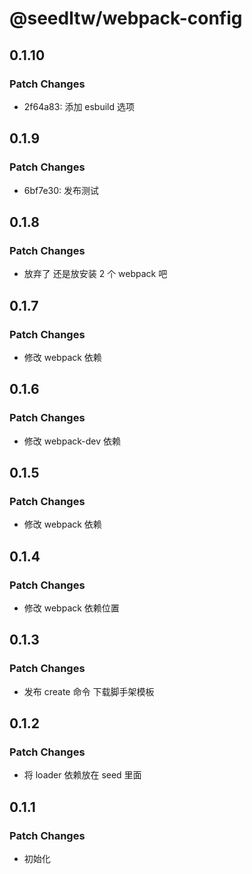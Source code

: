 # @seedltw/webpack-config

## 0.1.10

### Patch Changes

- 2f64a83: 添加 esbuild 选项

## 0.1.9

### Patch Changes

- 6bf7e30: 发布测试

## 0.1.8

### Patch Changes

- 放弃了 还是放安装 2 个 webpack 吧

## 0.1.7

### Patch Changes

- 修改 webpack 依赖

## 0.1.6

### Patch Changes

- 修改 webpack-dev 依赖

## 0.1.5

### Patch Changes

- 修改 webpack 依赖

## 0.1.4

### Patch Changes

- 修改 webpack 依赖位置

## 0.1.3

### Patch Changes

- 发布 create 命令 下载脚手架模板

## 0.1.2

### Patch Changes

- 将 loader 依赖放在 seed 里面

## 0.1.1

### Patch Changes

- 初始化
